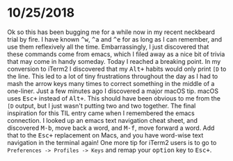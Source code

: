 # 10/25/2018

Ok so this has been bugging me for a while now in my recent neckbeard trial by fire. I have known <kbd>^w</kbd>, <kbd>^a</kbd> and <kbd>^e</kbd> for as long as I can remember, and use them reflexively all the time. Embarrassingly, I just discovered that these commands come from emacs, which I filed away as a nice bit of trivia that may come in handy someday. Today I reached a breaking point. In my conversion to iTerm2 I discovered that my <kbd>Alt+<arrow></kbd> habits would only print `[D` to the line. This led to a lot of tiny frustrations throughout the day as I had to mash the arrow keys many times to correct something in the middle of a one-liner. Just a few minutes ago I discovered a major macOS tip. macOS uses <kbd>Esc+</kbd> instead of <kbd>Alt+</kbd>. This should have been obvious to me from the `[D` output, but I just wasn't putting two and two together. The final inspiration for this TIL entry came when I remembered the emacs connection. I looked up an emacs text navigation cheat sheet, and discovered <kbd>M-b</kbd>, move back a word, and <kbd>M-f</kbd>, move forward a word. Add that to the <kbd>Esc+</kbd> replacement on Macs, and you have word-wise text navigation in the terminal again! One more tip for iTerm2 users is to go to `Preferences -> Profiles -> Keys` and remap your <kbd>option</kbd> key to <kbd>Esc+</kbd>.
